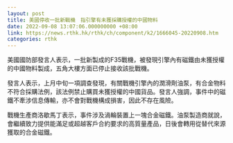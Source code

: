 ```yaml
---
layout: post
title: 美國停收一批新戰機　指引擎有未獲採購授權的中國物料
date: 2022-09-08 13:07:06.000000000 +08:00
link: https://news.rthk.hk/rthk/ch/component/k2/1666045-20220908.htm
categories: rthk
---
```


美國國防部發言人表示，一批新製成的F35戰機，被發現引擎內有磁鐵由未獲授權的中國物料製成，五角大樓方面已停止接收該批戰機。

發言人表示，上月中旬一項調查發現，有關戰機引擎內的潤滑劑油泵，有合金物料不符合採購法例，該法例禁止購買未獲授權的中國貨品。發言人強調，事件中的磁鐵不牽涉信息傳輸，亦不會對戰機構成損害，因此不存在風險。

戰機生產商洛歇馬丁表示，事件涉及渦輪裝置上一塊合金磁鐵。油泵製造商就說，會繼續致力提供能滿足或超越客戶合約要求的高質量產品，日後會轉用從替代來源獲取的合金磁鐵。
